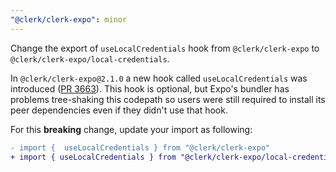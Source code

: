 ```yaml
---
"@clerk/clerk-expo": minor
---
```


Change the export of `useLocalCredentials` hook from `@clerk/clerk-expo` to `@clerk/clerk-expo/local-credentials`.

In `@clerk/clerk-expo@2.1.0` a new hook called `useLocalCredentials` was introduced ([PR 3663](https://github.com/clerk/javascript/pull/3663)). This hook is optional, but Expo's bundler has problems tree-shaking this codepath so users were still required to install its peer dependencies even if they didn't use that hook.

For this **breaking** change, update your import as following:

```diff
- import {  useLocalCredentials } from "@clerk/clerk-expo"
+ import { useLocalCredentials } from "@clerk/clerk-expo/local-credentials"
```
